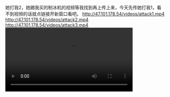 她打我2，她踢我买的制冰机的视频等我找到再上传上来，今天先传她打我1，看不到视频的话就点链接开新窗口看吧。
http://47.101.178.54/videos/attack1.mp4
http://47.101.178.54/videos/attack2.mp4
http://47.101.178.54/videos/attack3.mp4
<video src="http://47.101.178.54/videos/attack1.mp4" width="400"/>
<!--https://github.com/xiaobinliu/ocd/assets/1660130/177fa65f-a71d-4ed9-995d-b72e6724f149/-->
<!--video src="https://github.com/xiaobinliu/ocd/assets/1660130/177fa65f-a71d-4ed9-995d-b72e6724f149" width="400"/-->





